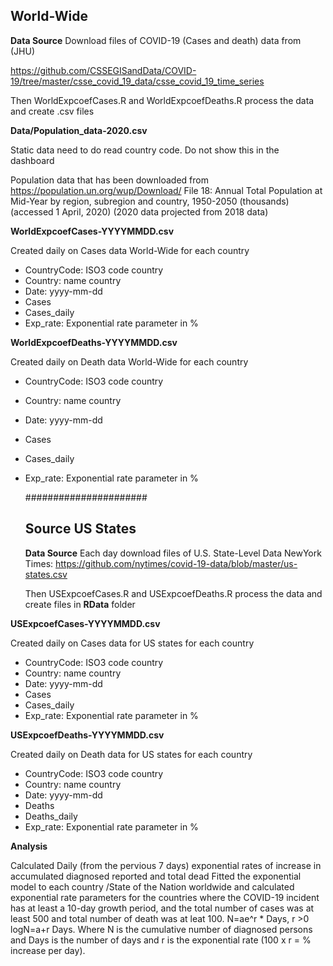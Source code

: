 ## World-Wide**Data Source**Download files  of COVID-19  (Cases and death) data from  (JHU)https://github.com/CSSEGISandData/COVID-19/tree/master/csse_covid_19_data/csse_covid_19_time_seriesThen WorldExpcoefCases.R  and WorldExpcoefDeaths.R  process the  data and create .csv files**Data/Population_data-2020.csv**Static data need to do read country code. Do not show this in the dashboard  Population data that has been downloaded from https://population.un.org/wup/Download/File 18: Annual Total Population at Mid-Year by region, subregion and country, 1950-2050 (thousands) (accessed 1 April, 2020) (2020 data projected from 2018 data)**WorldExpcoefCases-YYYYMMDD.csv**Created daily on Cases data World-Wide for each country- CountryCode: ISO3 code country- Country: name country- Date: yyyy-mm-dd- Cases- Cases_daily- Exp_rate: Exponential rate parameter in %**WorldExpcoefDeaths-YYYYMMDD.csv**Created daily on Death data World-Wide for each country- CountryCode: ISO3 code country- Country: name country- Date: yyyy-mm-dd- Cases- Cases_daily- Exp_rate: Exponential rate parameter in %      ######################    ## Source US States    **Data Source**  Each day download files of  U.S. State-Level Data  NewYork Times: https://github.com/nytimes/covid-19-data/blob/master/us-states.csv    Then USExpcoefCases.R  and USExpcoefDeaths.R  process the  data and create files in **RData** folder **USExpcoefCases-YYYYMMDD.csv**Created daily on Cases data for US states for each country- CountryCode: ISO3 code country- Country: name country- Date: yyyy-mm-dd- Cases- Cases_daily- Exp_rate: Exponential rate parameter in %  **USExpcoefDeaths-YYYYMMDD.csv**Created daily on Death data for US states for each country- CountryCode: ISO3 code country- Country: name country- Date: yyyy-mm-dd- Deaths- Deaths_daily- Exp_rate: Exponential rate parameter in %**Analysis**Calculated Daily (from the pervious 7 days) exponential rates of increase in accumulated diagnosed reported and total dead      Fitted the exponential model to each country /State of the Nation worldwide and calculated exponential rate parameters for the countries where the COVID-19 incident has at least a 10-day growth period, and the total number of cases was at least 500 and total number of death was at leat 100.N=ae^r * Days,            r >0 logN=a+r Days. Where N is the cumulative number of diagnosed persons and Days is the number of days and r is the exponential rate (100 x r = % increase per day).
